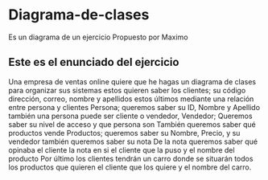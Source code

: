 # Diagrama-de-clases
Es un diagrama de un ejercicio Propuesto por Maximo
## Este es el enunciado del ejercicio

Una empresa de ventas online quiere que he hagas un diagrama de clases para organizar sus sistemas estos quieren saber los clientes; su código dirección, correo, nombre y apellidos estos últimos mediante una relación entre persona y clientes  Persona; queremos saber su ID, Nombre y Apellido también una persona puede ser cliente o vendedor, Vendedor; Queremos saber su nivel de acceso y que persona son También queremos saber qué productos vende Productos; queremos saber su Nombre, Precio, y su vendedor también queremos saber su nota De la nota queremos saber qué opinaba el cliente la nota en si el cliente que la puso y el nombre del producto Por último los clientes tendrán un carro donde se situarán todos los productos que quieren el cliente que los quiere y el nombre del carro.
